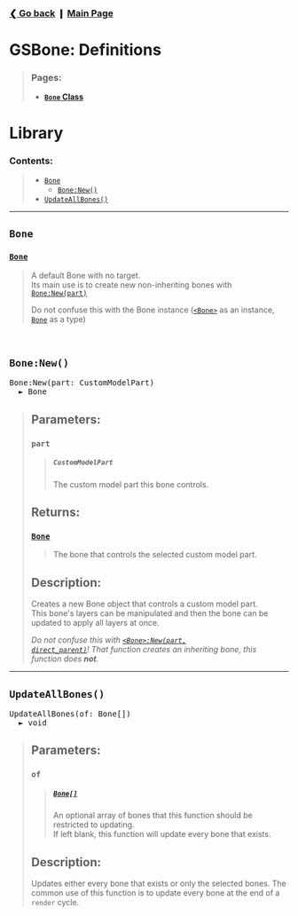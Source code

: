 ### [❮ Go back](../) ❙ [Main Page](./_main.md)

# GSBone: Definitions
[#b]: #bone
[#bn]: #bonenew
[#uab]: #updateallbones

[db#b]: ./defs/bone.md#bone
[db#bn]: ./defs/bone.md#bonenew

> ### Pages:
> * [**`Bone` Class**](./defs/bone.md)

# Library
### Contents:
> * [`Bone`][#b]
>   * [`Bone:New()`][#bn]
> * [`UpdateAllBones()`][#uab]
***

## `Bone`
### [<cc link>`Bone`</cc>][db#b]
> A default Bone with no target.  
> Its main use is to create new non-inheriting bones with [<code link ulink><cf>Bone:New</cf>(<ca>part</ca>)</code>][#bn]
>
> Do not confuse this with the Bone instance ([`<Bone>`][db#b] as an instance, [`Bone`][#b] as a type)

&nbsp;
## `Bone:New()`
<pre>
<cf>Bone:New</cf>(<ca>part</ca>:&nbsp;<cc>CustomModelPart</cc>)
  ► <cc>Bone</cc>
</pre>
> ## Parameters:
> ### <ca>`part`</ca>
> > ##### <cc>`CustomModelPart`</cc>
> > The custom model part this bone controls.
> ## Returns:
> ### [<cc link>`Bone`</cc>][db#b]
> > The bone that controls the selected custom model part.
> ## Description:
> Creates a new Bone object that controls a custom model part.  
> This bone's layers can be manipulated and then the bone can be updated to apply all layers at once.
>
> *Do not confuse this with [<code link ulink><cf><<cc>Bone</cc>>:New</cf>(<ca>part</ca>, <ca aopt>direct_parent</ca>)</code>][db#bn]! That function creates an inheriting bone, this function does **not**.*
***
## `UpdateAllBones()`
<pre>
<cf>UpdateAllBones</cf>(<ca aopt>of</ca>:&nbsp;<cc>Bone</cc>[])
  ► <ct>void</ct>
</pre>
> ## Parameters:
> ### <ca opt>`of`</ca>
> > ##### [<cc link>`Bone[]`</cc>][db#b]
> > An optional array of bones that this function should be restricted to updating.  
> > If left blank, this function will update every bone that exists.
> ## Description:
> Updates either every bone that exists or only the selected bones. The common use of this function is to update every bone at the end of a `render` cycle.
